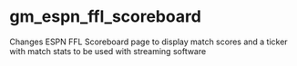 # gm_espn_ffl_scoreboard
Changes ESPN FFL Scoreboard page to display match scores and a ticker with match stats to be used with streaming software
